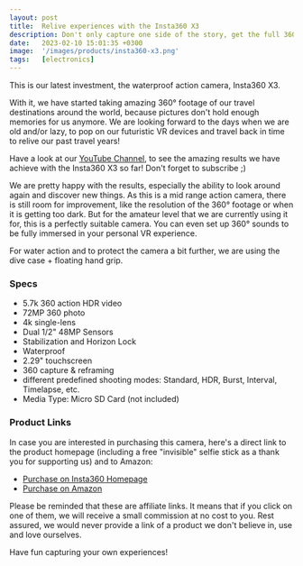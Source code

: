 ```yaml
---
layout: post
title:  Relive experiences with the Insta360 X3
description: Don't only capture one side of the story, get the full 360 experience instead.
date:   2023-02-10 15:01:35 +0300
image:  '/images/products/insta360-x3.png'
tags:   [electronics]
---
```

This is our latest investment, the waterproof action camera, Insta360 X3.

With it, we have started taking amazing 360° footage of our travel destinations around the world, because pictures don't hold enough memories for us anymore. We are looking forward to the days when we are old and/or lazy, to pop on our futuristic VR devices and travel back in time to relive our past travel years!

Have a look at our [YouTube Channel](https://www.youtube.com/channel/UCSAhSlthpYzYKLkBdxWxhMA), to see the amazing results we have achieve with the Insta360 X3 so far! Don't forget to subscribe ;)

We are pretty happy with the results, especially the ability to look around again and discover new things. As this is a mid range action camera, there is still room for improvement, like the resolution of the 360° footage or when it is getting too dark. But for the amateur level that we are currently using it for, this is a perfectly suitable camera. You can even set up 360° sounds to be fully immersed in your personal VR experience.

For water action and to protect the camera a bit further, we are using the dive case + floating hand grip.


### Specs

* 5.7k 360 action HDR video
* 72MP 360 photo
* 4k single-lens
* Dual 1/2" 48MP Sensors
* Stabilization and Horizon Lock
* Waterproof
* 2.29" touchscreen
* 360 capture & reframing
* different predefined shooting modes: Standard, HDR, Burst, Interval, Timelapse, etc.
* Media Type: Micro SD Card (not included)


### Product Links

In case you are interested in purchasing this camera, here's a direct link to the product homepage (including a free "invisible" selfie stick as a thank you for supporting us) and to Amazon:
* [Purchase on Insta360 Homepage](https://store.insta360.com/product/x3?insrc=INRGGKS)
* [Purchase on Amazon](https://www.amazon.com/insta360-Waterproof-Single-Lens-Stabilization-Touchscreen/dp/B0B9H572LC/ref=sr_1_3)

Please be reminded that these are affiliate links. It means that if you click on one of them, we will receive a small commission at no cost to you. Rest assured, we would never provide a link of a product we don't believe in, use and love ourselves.

Have fun capturing your own experiences!